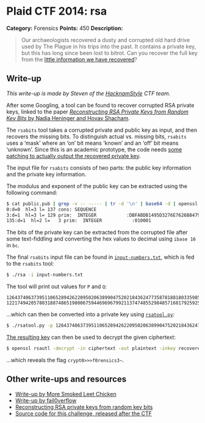# Plaid CTF 2014: rsa

**Category:** Forensics
**Points:** 450
**Description:**

> Our archaeologists recovered a dusty and corrupted old hard drive used by The Plague in his trips into the past. It contains a private key, but this has long since been lost to bitrot. Can you recover the full key from the [little information we have recovered](rsa-6537e9aae493b0c43601d1dbc2da2ce2.tar.bz2)?

## Write-up

_This write-up is made by Steven of the [HacknamStyle](http://hacknamstyle.net/) CTF team._

After some Googling, a tool can be found to recover corrupted RSA private keys, linked to the paper [_Reconstructing RSA Private Keys from Random Key Bits_ by Nadia Heninger and Hovav Shacham](http://cseweb.ucsd.edu/~hovav/papers/hs09.html).

The `rsabits` tool takes a corrupted private and public key as input, and then recovers the missing bits. To distinguish actual vs. missing bits, `rsabits` uses a ‘mask’ where an ‘on’ bit means ‘known’ and an ‘off’ bit means ‘unknown’. Since this is an academic prototype, the code needs [some patching to actually output the recovered private key](rsabits.patch).

The input file for `rsabits` consists of two parts: the public key information and the private key information.

The modulus and exponent of the public key can be extracted using the following command:

```bash
$ cat public.pub | grep -v -- ----- | tr -d '\n' | base64 -d | openssl asn1parse -inform DER -i -strparse 18
0:d=0  hl=3 l= 137 cons: SEQUENCE
3:d=1  hl=3 l= 129 prim:  INTEGER           :DBFABDB1495D3276E7626B84796E9FC20FA13C1744F10C8C3F3E3C2C6040C2E7F313DFA3D1FE10D1AE577CFEAB7452AA53102EEF7BE0099C022560E57A5C30D50940642D1B097DD2109AE02F2DCFF8198CD5A395FCAC4266107848B9DD63C387D2538E50415343042033EA09C084155E652B0F062340D5D4717A402A9D806A6B
135:d=1  hl=2 l=   3 prim:  INTEGER           :010001
```

The bits of the private key can be extracted from the corrupted file after some text-fiddling and converting the hex values to
decimal using `ibase 16` in `bc`.

The final `rsabits` input file can be found in [`input-numbers.txt`](input-numbers.txt), which is fed to the `rsabits` tool:

```bash
$ ./rsa -i input-numbers.txt
```

The tool will print out values for `P` and `Q`:

```
12643740637395110652894262209502063899047520218436247735878188180335985789877601396069401620713231058940443043891453952791936466967524033214476598572706213
12217494205780318874865198006759446969679921137474855298485716817925925911890415286181103665676748660959871257808447814451048738105000263500773868071134927
```

…which can then be converted into a private key using [`rsatool.py`](https://github.com/ius/rsatool/blob/master/rsatool.py):

```bash
$ ./rsatool.py -p 12643740637395110652894262209502063899047520218436247735878188180335985789877601396069401620713231058940443043891453952791936466967524033214476598572706213 -q 12217494205780318874865198006759446969679921137474855298485716817925925911890415286181103665676748660959871257808447814451048738105000263500773868071134927 -o recovered.key
```

[The resulting key](recovered.key) can then be used to decrypt the given ciphertext:

```bash
$ openssl rsautl -decrypt -in ciphertext -out plaintext -inkey recovered.key
```

…which reveals the flag `crypt0>>>f0rensics3~`.

## Other write-ups and resources

* [Write-up by More Smoked Leet Chicken](http://mslc.ctf.su/wp/plaidctf-2014-rsa-writeup/)
* [Write-up by fail0verflow](https://fail0verflow.com/blog/2014/plaidctf2014-for450-rsa.html)
* [Reconstructing RSA private keys from random key bits](http://cseweb.ucsd.edu/~hovav/papers/hs09.html)
* [Source code for this challenge, released after the CTF](https://github.com/pwning/plaidctf2014/tree/master/forensics/rsa)
